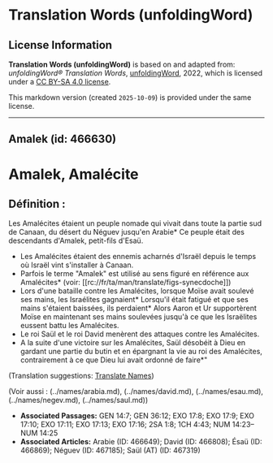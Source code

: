 # Translation Words (unfoldingWord)

## License Information

**Translation Words (unfoldingWord)** is based on and adapted from: _unfoldingWord® Translation Words_, [unfoldingWord](https://unfoldingword.org/utw), 2022, which is licensed under a [CC BY-SA 4.0 license](https://creativecommons.org/licenses/by-sa/4.0/legalcode.en).

This markdown version (created `2025-10-09`) is provided under the same license.



--------------------------------

## Amalek (id: 466630)

Amalek, Amalécite
=================

Définition :
------------

Les Amalécites étaient un peuple nomade qui vivait dans toute la partie sud de Canaan, du désert du Néguev jusqu'en Arabie\* Ce peuple était des descendants d'Amalek, petit\-fils d'Esaü.

* Les Amalécites étaient des ennemis acharnés d'Israël depuis le temps où Israël vint s'installer à Canaan.
* Parfois le terme "Amalek" est utilisé au sens figuré en référence aux Amalécites\* (voir: \[\[rc://fr/ta/man/translate/figs\-synecdoche]])
* Lors d'une bataille contre les Amalécites, lorsque Moïse avait soulevé ses mains, les Israélites gagnaient\* Lorsqu'il était fatigué et que ses mains s'étaient baissées, ils perdaient\* Alors Aaron et Ur supportèrent Moïse en maintenant ses mains soulevées jusqu'à ce que les Israëlites eussent battu les Amalécites.
* Le roi Saül et le roi David menèrent des attaques contre les Amalécites.
* A la suite d'une victoire sur les Amalécites, Saül désobéit à Dieu en gardant une partie du butin et en épargnant la vie au roi des Amalécites, contrairement à ce que Dieu lui avait ordonné de faire\*"

(Translation suggestions: [Translate Names](rc://en/ta/man/translate/translate-names))

(Voir aussi : (../names/arabia.md), (../names/david.md), (../names/esau.md), (../names/negev.md), (../names/saul.md))

* **Associated Passages:** GEN 14:7; GEN 36:12; EXO 17:8; EXO 17:9; EXO 17:10; EXO 17:11; EXO 17:13; EXO 17:16; 2SA 1:8; 1CH 4:43; NUM 14:23–NUM 14:25
* **Associated Articles:** Arabie (ID: 466649); David (ID: 466808); Ésaü (ID: 466869); Néguev (ID: 467185); Saül (AT) (ID: 467319)

